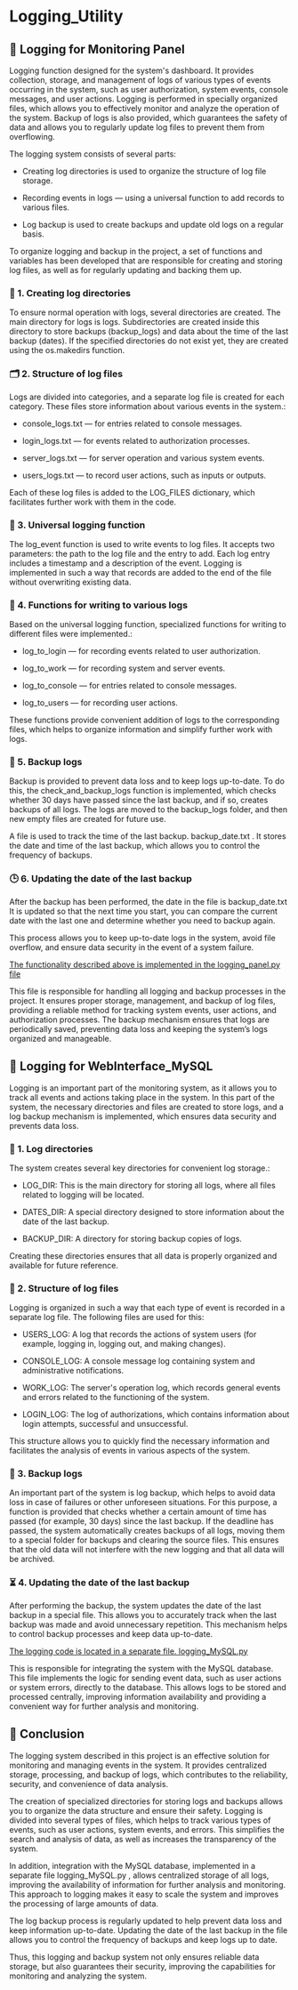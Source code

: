 # Logging_Utility

## 📜 Logging for Monitoring Panel

Logging function designed for the system's dashboard. It provides collection, storage, and management of logs of various types of events occurring in the system, such as user authorization, system events, console messages, and user actions. Logging is performed in specially organized files, which allows you to effectively monitor and analyze the operation of the system. Backup of logs is also provided, which guarantees the safety of data and allows you to regularly update log files to prevent them from overflowing.

The logging system consists of several parts:

- Creating log directories is used to organize the structure of log file storage.

- Recording events in logs — using a universal function to add records to various files.

- Log backup is used to create backups and update old logs on a regular basis.

To organize logging and backup in the project, a set of functions and variables has been developed that are responsible for creating and storing log files, as well as for regularly updating and backing them up.

### 📂 1. Creating log directories

To ensure normal operation with logs, several directories are created. The main directory for logs is logs. Subdirectories are created inside this directory to store backups (backup_logs) and data about the time of the last backup (dates). If the specified directories do not exist yet, they are created using the os.makedirs function.

### 🗂️ 2. Structure of log files

Logs are divided into categories, and a separate log file is created for each category. These files store information about various events in the system.:

- console_logs.txt — for entries related to console messages.

- login_logs.txt — for events related to authorization processes.

- server_logs.txt — for server operation and various system events.

- users_logs.txt — to record user actions, such as inputs or outputs.

Each of these log files is added to the LOG_FILES dictionary, which facilitates further work with them in the code.

### 📝 3. Universal logging function

The log_event function is used to write events to log files. It accepts two parameters: the path to the log file and the entry to add. Each log entry includes a timestamp and a description of the event. Logging is implemented in such a way that records are added to the end of the file without overwriting existing data.

### 🔏 4. Functions for writing to various logs

Based on the universal logging function, specialized functions for writing to different files were implemented.:

- log_to_login — for recording events related to user authorization.

- log_to_work — for recording system and server events.

- log_to_console — for entries related to console messages.

- log_to_users — for recording user actions.

These functions provide convenient addition of logs to the corresponding files, which helps to organize information and simplify further work with logs.

### 💾 5. Backup logs

Backup is provided to prevent data loss and to keep logs up-to-date. To do this, the check_and_backup_logs function is implemented, which checks whether 30 days have passed since the last backup, and if so, creates backups of all logs. The logs are moved to the backup_logs folder, and then new empty files are created for future use.

A file is used to track the time of the last backup. backup_date.txt . It stores the date and time of the last backup, which allows you to control the frequency of backups.

### 🕒 6. Updating the date of the last backup

After the backup has been performed, the date in the file is backup_date.txt It is updated so that the next time you start, you can compare the current date with the last one and determine whether you need to backup again.

This process allows you to keep up-to-date logs in the system, avoid file overflow, and ensure data security in the event of a system failure.

[The functionality described above is implemented in the logging_panel.py file](logging_panel.py)

This file is responsible for handling all logging and backup processes in the project. It ensures proper storage, management, and backup of log files, providing a reliable method for tracking system events, user actions, and authorization processes. The backup mechanism ensures that logs are periodically saved, preventing data loss and keeping the system’s logs organized and manageable.

## 📜 Logging for WebInterface_MySQL

Logging is an important part of the monitoring system, as it allows you to track all events and actions taking place in the system. In this part of the system, the necessary directories and files are created to store logs, and a log backup mechanism is implemented, which ensures data security and prevents data loss.

### 📁 1. Log directories

The system creates several key directories for convenient log storage.:

- LOG_DIR: This is the main directory for storing all logs, where all files related to logging will be located.

- DATES_DIR: A special directory designed to store information about the date of the last backup.

- BACKUP_DIR: A directory for storing backup copies of logs.

Creating these directories ensures that all data is properly organized and available for future reference.

### 📝 2. Structure of log files

Logging is organized in such a way that each type of event is recorded in a separate log file. The following files are used for this:

- USERS_LOG: A log that records the actions of system users (for example, logging in, logging out, and making changes).

- CONSOLE_LOG: A console message log containing system and administrative notifications.

- WORK_LOG: The server's operation log, which records general events and errors related to the functioning of the system.

- LOGIN_LOG: The log of authorizations, which contains information about login attempts, successful and unsuccessful.

This structure allows you to quickly find the necessary information and facilitates the analysis of events in various aspects of the system.

### 💾 3. Backup logs

An important part of the system is log backup, which helps to avoid data loss in case of failures or other unforeseen situations. For this purpose, a function is provided that checks whether a certain amount of time has passed (for example, 30 days) since the last backup. If the deadline has passed, the system automatically creates backups of all logs, moving them to a special folder for backups and clearing the source files. This ensures that the old data will not interfere with the new logging and that all data will be archived.

### ⏳ 4. Updating the date of the last backup

After performing the backup, the system updates the date of the last backup in a special file. This allows you to accurately track when the last backup was made and avoid unnecessary repetition. This mechanism helps to control backup processes and keep data up-to-date.

[The logging code is located in a separate file. logging_MySQL.py](logging_MySQL.py)

This is responsible for integrating the system with the MySQL database. This file implements the logic for sending event data, such as user actions or system errors, directly to the database. This allows logs to be stored and processed centrally, improving information availability and providing a convenient way for further analysis and monitoring.

## 📌 Conclusion

The logging system described in this project is an effective solution for monitoring and managing events in the system. It provides centralized storage, processing, and backup of logs, which contributes to the reliability, security, and convenience of data analysis.

The creation of specialized directories for storing logs and backups allows you to organize the data structure and ensure their safety. Logging is divided into several types of files, which helps to track various types of events, such as user actions, system events, and errors. This simplifies the search and analysis of data, as well as increases the transparency of the system.

In addition, integration with the MySQL database, implemented in a separate file logging_MySQL.py , allows centralized storage of all logs, improving the availability of information for further analysis and monitoring. This approach to logging makes it easy to scale the system and improves the processing of large amounts of data.

The log backup process is regularly updated to help prevent data loss and keep information up-to-date. Updating the date of the last backup in the file allows you to control the frequency of backups and keep logs up to date.

Thus, this logging and backup system not only ensures reliable data storage, but also guarantees their security, improving the capabilities for monitoring and analyzing the system.

